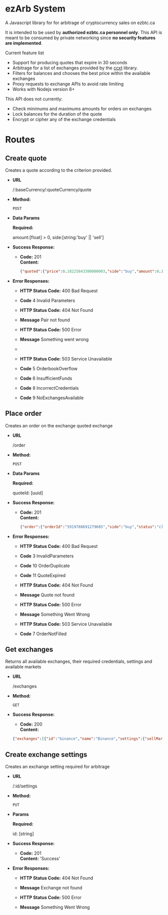 # ezArb System

A Javascript library for for arbitrage of cryptocurrency sales on ezbtc.ca 

It is intended to be used by **authorized ezbtc.ca personnel only**. This API is meant to be consumed by private networking since **no security features are implemented**.

Current feature list

- Support for producing quotes that expire in 30 seconds
- Arbitrage for a list of exchanges provided by the [ccxt](https://github.com/ccxt/ccxt) library.
- Filters for balances and chooses the best price within the available exchanges
- Proxy requests to exchange APIs to avoid rate limiting
- Works with Nodejs version 8+

This API does not currently:

- Check minimums and maximums amounts for orders on exchanges
- Lock balances for the duration of the quote
- Encrypt or cipher any of the exchange credentials

# Routes

## Create quote

  Creates a quote according to the criterion provided.

* **URL**

  /:baseCurrency/:quoteCurrency/quote

* **Method:**

  `POST` 

* **Data Params**

  **Required:**
  
  amount:[float] > 0,
  side:[string:'buy' || 'sell']

* **Success Response:**

  * **Code:** 201 <br />
    **Content:** 
    ```json
    {"quoted":{"price":0.18225843300000003,"side":"buy","amount":0.1,"marketId":"4","created_at":"2018-05-10T20:45:41.385Z","id":"dc075490-b660-4a12-adec-673bc9fe96f4"}}
    ```
 
* **Error Responses:**

  * **HTTP Status Code:** 400 Bad Request <br />
  * **Code** 4 Invalid Parameters <br />

  * **HTTP Status Code:** 404 Not Found <br />
  * **Message** Pair not found <br />

  * **HTTP Status Code:** 500 Error <br />
  * **Message** Something went wrong <br />
  * 
  * **HTTP Status Code:** 503 Service Unavailable <br />
  * **Code** 5 OrderbookOverflow <br>
  * **Code** 6 InsufficientFunds <br />
  * **Code** 8 IncorrectCredentials <br />
  * **Code** 9 NoExchangesAvailable <br />


## Place order

  Creates an order on the exchange quoted exchange

* **URL**

  /order

* **Method:**

  `POST` 

* **Data Params**

  **Required:**
  
  quoteId: [uuid]

* **Success Response:**

  * **Code:** 201 <br />
    **Content:** 
    ```json
    {"order":{"orderId":"5919788691279685","side":"buy","status":"closed","createdAt":"2018-05-10T21:25:48.659Z","filled":0.1,"price":0.2}}
    ```
 
* **Error Responses:**

  * **HTTP Status Code:** 400 Bad Request <br />
  * **Code** 3 InvalidParameters <br />
  * **Code** 10 OrderDuplicate <br />
  * **Code** 11 QuoteExpired <br />

  * **HTTP Status Code:** 404 Not Found <br />
  * **Message** Quote not found <br />
  
  * **HTTP Status Code:** 500 Error <br />
  * **Message** Something Went Wrong <br />

  * **HTTP Status Code:** 503 Service Unavailable <br />
  * **Code** 7 OrderNotFilled <br>


## Get exchanges

  Returns all available exchanges, their required credentials, settings and available markets

* **URL**

  /exchanges

* **Method:**

  `GET` 

* **Success Response:**

  * **Code:** 200 <br />
    **Content:** 
  ```json
  {"exchanges":[{"id":"binance","name":"Binance","settings":{"sellMarginPercent":5,"buyMarginPercent":5,"apiKey":"testkey","uid":null,"login":null},"markets":[{"symbol":"ETH/BTC"},{"symbol":"BCH/BTC"},{"symbol":"LTC/BTC"}],"requires":{"apiKey":true,"secret":true,"uid":false,"login":false,"password":false,"twofa":false}},{"id":"bitstamp","name":"Bitstamp","settings":{"sellMarginPercent":5,"buyMarginPercent":5,"apiKey":"testkey","uid":null,"login":null},"markets":[{"symbol":"ETH/BTC"},{"symbol":"BCH/BTC"},{"symbol":"LTC/BTC"}],"requires":{"apiKey":true,"secret":true,"uid":false,"login":false,"password":false,"twofa":false}},{"id":"poloniex","name":"Poloniex","settings":{"sellMarginPercent":5,"buyMarginPercent":5,"apiKey":"testkey","uid":null,"login":null},"markets":[{"symbol":"ETH/BTC"},{"symbol":"BCH/BTC"},{"symbol":"LTC/BTC"}],"requires":{"apiKey":true,"secret":true,"uid":false,"login":false,"password":false,"twofa":false}}]}
   ```

## Create exchange settings

  Creates an exchange setting required for arbitrage

* **URL**

  /:id/settings

* **Method:**

  `PUT` 

* **Params**

  **Required:**
  
  id: [string]

* **Success Response:**

  * **Code:** 201 <br />
    **Content:** 
    'Success'
 
* **Error Responses:**

  * **HTTP Status Code:** 404 Not Found <br />
  * **Message** Exchange not found <br />
  
  * **HTTP Status Code:** 500 Error <br />
  * **Message** Something Went Wrong <br />
